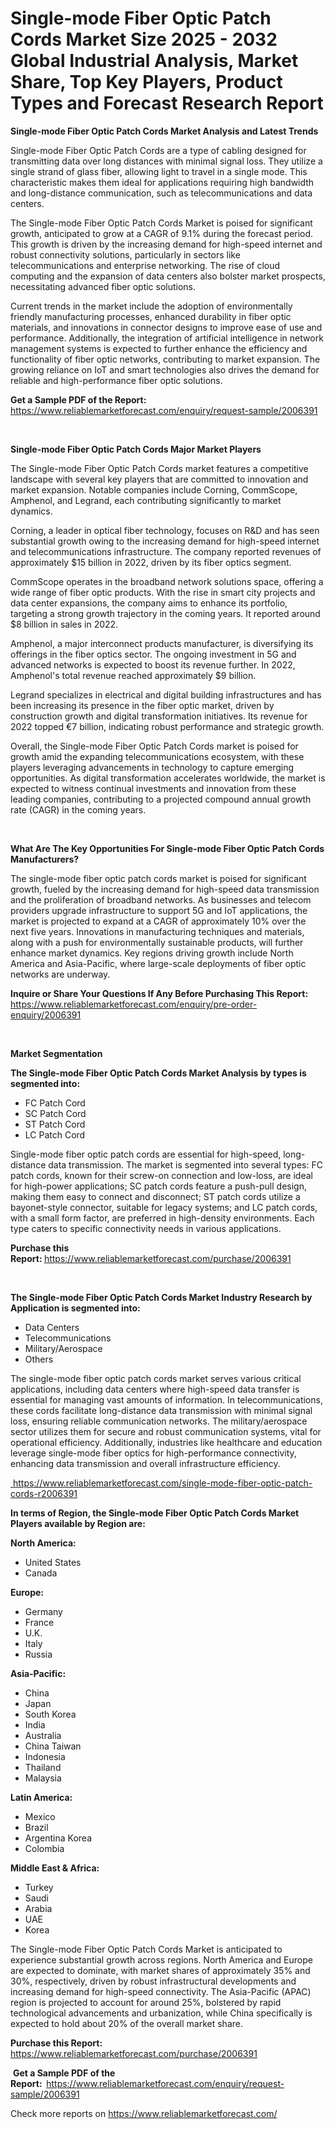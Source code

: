 <p><h1>Single-mode Fiber Optic Patch Cords Market Size 2025 - 2032 Global Industrial Analysis, Market Share, Top Key Players, Product Types and Forecast Research Report</h1></p><p><strong>Single-mode Fiber Optic Patch Cords Market Analysis and Latest Trends</strong></p>
<p><p>Single-mode Fiber Optic Patch Cords are a type of cabling designed for transmitting data over long distances with minimal signal loss. They utilize a single strand of glass fiber, allowing light to travel in a single mode. This characteristic makes them ideal for applications requiring high bandwidth and long-distance communication, such as telecommunications and data centers.</p><p>The Single-mode Fiber Optic Patch Cords Market is poised for significant growth, anticipated to grow at a CAGR of 9.1% during the forecast period. This growth is driven by the increasing demand for high-speed internet and robust connectivity solutions, particularly in sectors like telecommunications and enterprise networking. The rise of cloud computing and the expansion of data centers also bolster market prospects, necessitating advanced fiber optic solutions.</p><p>Current trends in the market include the adoption of environmentally friendly manufacturing processes, enhanced durability in fiber optic materials, and innovations in connector designs to improve ease of use and performance. Additionally, the integration of artificial intelligence in network management systems is expected to further enhance the efficiency and functionality of fiber optic networks, contributing to market expansion. The growing reliance on IoT and smart technologies also drives the demand for reliable and high-performance fiber optic solutions.</p></p>
<p><strong>Get a Sample PDF of the Report:&nbsp;</strong> <a href="https://www.reliablemarketforecast.com/enquiry/request-sample/2006391?utm_campaign=2993&utm_medium=2&utm_source=Github&utm_content=ia&utm_term=08042025&utm_id=single-mode-fiber-optic-patch-cords">https://www.reliablemarketforecast.com/enquiry/request-sample/2006391</a></p>
<p>&nbsp;</p>
<p><strong>Single-mode Fiber Optic Patch Cords Major Market Players</strong></p>
<p><p>The Single-mode Fiber Optic Patch Cords market features a competitive landscape with several key players that are committed to innovation and market expansion. Notable companies include Corning, CommScope, Amphenol, and Legrand, each contributing significantly to market dynamics.</p><p>Corning, a leader in optical fiber technology, focuses on R&D and has seen substantial growth owing to the increasing demand for high-speed internet and telecommunications infrastructure. The company reported revenues of approximately $15 billion in 2022, driven by its fiber optics segment.</p><p>CommScope operates in the broadband network solutions space, offering a wide range of fiber optic products. With the rise in smart city projects and data center expansions, the company aims to enhance its portfolio, targeting a strong growth trajectory in the coming years. It reported around $8 billion in sales in 2022.</p><p>Amphenol, a major interconnect products manufacturer, is diversifying its offerings in the fiber optics sector. The ongoing investment in 5G and advanced networks is expected to boost its revenue further. In 2022, Amphenol's total revenue reached approximately $9 billion.</p><p>Legrand specializes in electrical and digital building infrastructures and has been increasing its presence in the fiber optic market, driven by construction growth and digital transformation initiatives. Its revenue for 2022 topped €7 billion, indicating robust performance and strategic growth.</p><p>Overall, the Single-mode Fiber Optic Patch Cords market is poised for growth amid the expanding telecommunications ecosystem, with these players leveraging advancements in technology to capture emerging opportunities. As digital transformation accelerates worldwide, the market is expected to witness continual investments and innovation from these leading companies, contributing to a projected compound annual growth rate (CAGR) in the coming years.</p></p>
<p>&nbsp;</p>
<p><strong>What Are The Key Opportunities For Single-mode Fiber Optic Patch Cords Manufacturers?</strong></p>
<p><p>The single-mode fiber optic patch cords market is poised for significant growth, fueled by the increasing demand for high-speed data transmission and the proliferation of broadband networks. As businesses and telecom providers upgrade infrastructure to support 5G and IoT applications, the market is projected to expand at a CAGR of approximately 10% over the next five years. Innovations in manufacturing techniques and materials, along with a push for environmentally sustainable products, will further enhance market dynamics. Key regions driving growth include North America and Asia-Pacific, where large-scale deployments of fiber optic networks are underway.</p></p>
<p><strong>Inquire or Share Your Questions If Any Before Purchasing This Report:</strong> <a href="https://www.reliablemarketforecast.com/enquiry/pre-order-enquiry/2006391?utm_campaign=2993&utm_medium=2&utm_source=Github&utm_content=ia&utm_term=08042025&utm_id=single-mode-fiber-optic-patch-cords">https://www.reliablemarketforecast.com/enquiry/pre-order-enquiry/2006391</a></p>
<p>&nbsp;</p>
<p><strong>Market Segmentation</strong></p>
<p><strong>The Single-mode Fiber Optic Patch Cords Market Analysis by types is segmented into:</strong></p>
<p><ul><li>FC Patch Cord</li><li>SC Patch Cord</li><li>ST Patch Cord</li><li>LC Patch Cord</li></ul></p>
<p><p>Single-mode fiber optic patch cords are essential for high-speed, long-distance data transmission. The market is segmented into several types: FC patch cords, known for their screw-on connection and low-loss, are ideal for high-power applications; SC patch cords feature a push-pull design, making them easy to connect and disconnect; ST patch cords utilize a bayonet-style connector, suitable for legacy systems; and LC patch cords, with a small form factor, are preferred in high-density environments. Each type caters to specific connectivity needs in various applications.</p></p>
<p><strong>Purchase this Report:&nbsp;</strong><a href="https://www.reliablemarketforecast.com/purchase/2006391?utm_campaign=2993&utm_medium=2&utm_source=Github&utm_content=ia&utm_term=08042025&utm_id=single-mode-fiber-optic-patch-cords">https://www.reliablemarketforecast.com/purchase/2006391</a></p>
<p>&nbsp;</p>
<p><strong>The Single-mode Fiber Optic Patch Cords Market Industry Research by Application is segmented into:</strong></p>
<p><ul><li>Data Centers</li><li>Telecommunications</li><li>Military/Aerospace</li><li>Others</li></ul></p>
<p><p>The single-mode fiber optic patch cords market serves various critical applications, including data centers where high-speed data transfer is essential for managing vast amounts of information. In telecommunications, these cords facilitate long-distance data transmission with minimal signal loss, ensuring reliable communication networks. The military/aerospace sector utilizes them for secure and robust communication systems, vital for operational efficiency. Additionally, industries like healthcare and education leverage single-mode fiber optics for high-performance connectivity, enhancing data transmission and overall infrastructure efficiency.</p></p>
<p><a href="https://www.reliablemarketforecast.com/single-mode-fiber-optic-patch-cords-r2006391?utm_campaign=2993&utm_medium=2&utm_source=Github&utm_content=ia&utm_term=08042025&utm_id=single-mode-fiber-optic-patch-cords">&nbsp;https://www.reliablemarketforecast.com/single-mode-fiber-optic-patch-cords-r2006391</a></p>
<p><strong>In terms of Region, the Single-mode Fiber Optic Patch Cords Market Players available by Region are:</strong></p>
<p>
    <p> <strong> North America: </strong>
        <ul>
            <li>United States</li>
            <li>Canada</li>
        </ul>
        </p> 
    <p> <strong> Europe: </strong>
        <ul>
            <li>Germany</li>
            <li>France</li>
            <li>U.K.</li>
            <li>Italy</li>
            <li>Russia</li>
        </ul>
        </p> 
    <p> <strong> Asia-Pacific: </strong>
        <ul>
            <li>China</li>
            <li>Japan</li>
            <li>South Korea</li>
            <li>India</li>
            <li>Australia</li>
            <li>China Taiwan</li>
            <li>Indonesia</li>
            <li>Thailand</li>
            <li>Malaysia</li>
        </ul>
        </p> 
    <p> <strong> Latin America: </strong>
        <ul>
            <li>Mexico</li>
            <li>Brazil</li>
            <li>Argentina Korea</li>
            <li>Colombia</li>
        </ul>
        </p> 
    <p> <strong> Middle East & Africa: </strong>
        <ul>
            <li>Turkey</li>
            <li>Saudi</li>
            <li>Arabia</li>
            <li>UAE</li>
            <li>Korea</li>
        </ul>
    </p>
    </p>
<p><p>The Single-mode Fiber Optic Patch Cords Market is anticipated to experience substantial growth across regions. North America and Europe are expected to dominate, with market shares of approximately 35% and 30%, respectively, driven by robust infrastructural developments and increasing demand for high-speed connectivity. The Asia-Pacific (APAC) region is projected to account for around 25%, bolstered by rapid technological advancements and urbanization, while China specifically is expected to hold about 20% of the overall market share.</p></p>
<p><strong>Purchase this Report: </strong><a href="https://www.reliablemarketforecast.com/purchase/2006391?utm_campaign=2993&utm_medium=2&utm_source=Github&utm_content=ia&utm_term=08042025&utm_id=single-mode-fiber-optic-patch-cords">https://www.reliablemarketforecast.com/purchase/2006391</a></p>
<p>&nbsp;<strong>Get a Sample PDF of the Report:&nbsp;&nbsp;</strong><a href="https://www.reliablemarketforecast.com/enquiry/request-sample/2006391?utm_campaign=2993&utm_medium=2&utm_source=Github&utm_content=ia&utm_term=08042025&utm_id=single-mode-fiber-optic-patch-cords">https://www.reliablemarketforecast.com/enquiry/request-sample/2006391</a></p>
<p><strong></strong></p>
<p>Check more reports on <a href="https://www.reliablemarketforecast.com/?utm_campaign=2993&utm_medium=2&utm_source=Github&utm_content=ia&utm_term=08042025&utm_id=single-mode-fiber-optic-patch-cords">https://www.reliablemarketforecast.com/</a></p>